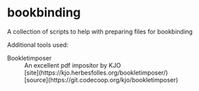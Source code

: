 # bookbinding
A collection of scripts to help with preparing files for bookbinding

Additional tools used:

<dl>
  <dt>Bookletimposer</dt>
  <dd>An excellent pdf impositor by KJO<br>
  [site](https://kjo.herbesfolles.org/bookletimposer/)<br>
  [source](https://git.codecoop.org/kjo/bookletimposer)
  </dd>
</dl>
    
    


